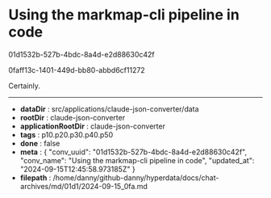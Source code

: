 # Using the markmap-cli pipeline in code

01d1532b-527b-4bdc-8a4d-e2d88630c42f

0faff13c-1401-449d-bb80-abbd6cf11272

 Certainly.

---

* **dataDir** : src/applications/claude-json-converter/data
* **rootDir** : claude-json-converter
* **applicationRootDir** : claude-json-converter
* **tags** : p10.p20.p30.p40.p50
* **done** : false
* **meta** : {
  "conv_uuid": "01d1532b-527b-4bdc-8a4d-e2d88630c42f",
  "conv_name": "Using the markmap-cli pipeline in code",
  "updated_at": "2024-09-15T12:45:58.973185Z"
}
* **filepath** : /home/danny/github-danny/hyperdata/docs/chat-archives/md/01d1/2024-09-15_0fa.md